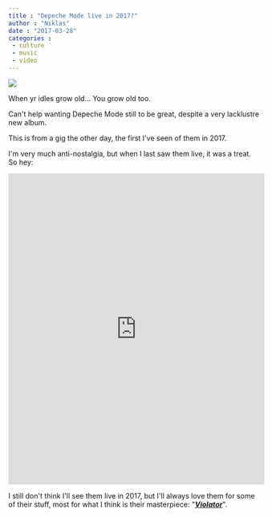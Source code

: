```yaml
---
title : "Depeche Mode live in 2017?"
author : "Niklas"
date : "2017-03-28"
categories : 
 - culture
 - music
 - video
---
```


[![](https://niklasblog.com/wp-content/2017-03-28_17-06-36.jpg)](https://niklasblog.com/wp-content/2017-03-28_17-06-36.jpg)

When yr idles grow old... You grow old too.

Can't help wanting Depeche Mode still to be great, despite a very lacklustre new album.

This is from a gig the other day, the first I've seen of them in 2017.

I'm very much anti-nostalgia, but when I last saw them live, it was a treat. So hey:

<iframe width="510" height="620" frameborder="0" src="http://www.bbc.co.uk/programmes/p04y4398/player"></iframe>

I still don't think I'll see them live in 2017, but I'll always love them for some of their stuff, most for what I think is their masterpiece: "_[**Violator**](https://en.wikipedia.org/wiki/Violator_(album))_".
